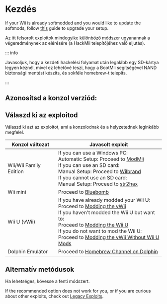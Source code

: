 # Kezdés

If your Wii is already softmodded and you would like to update the softmods, follow [this](hackmii) guide to upgrade your setup.

Az itt felsorolt exploitok mindegyike különböző módszer ugyanannak a végeredménynek az elérésére (a HackMii telepítőjéhez való eljutás).

::: info

Javasoljuk, hogy a kezdeti hackelési folyamat után legalább egy SD-kártya legyen kéznél, mivel ez lehetővé teszi, hogy a BootMii segítségével NAND biztonsági mentést készíts, és sokféle homebrew-t telepíts.

:::

## Azonosítsd a konzol verziód:

<!--@include: @/_include/identify-console.html -->

## Válaszd ki az exploitod

Válaszd ki azt az exploitot, ami a konzolodnak és a helyzetednek leginkább megfelel.

| Konzol változat                 | Javasolt exploit                                                                                                                                                                                                                                                                                                                                                              |
| ------------------------------- | ----------------------------------------------------------------------------------------------------------------------------------------------------------------------------------------------------------------------------------------------------------------------------------------------------------------------------------------------------------------------------- |
| Wii/Wii Family Edition          | If you can use a Windows PC:<br> Automatic Setup: Proceed to [ModMii](modmii)<br> If you can use an SD card:<br> Manual Setup: Proceed to [Wilbrand](wilbrand)<br> If you cannot use an SD card:<br> Manual Setup: Proceed to [str2hax](str2hax)<br>                          |
| Wii mini                        | Proceed to [Bluebomb](bluebomb)                                                                                                                                                                                                                                                                                                                                               |
| Wii U (vWii) | If you have already modded your Wii U:<br> Proceed to [Modding the vWii](vwii-homebrew-channel)<br> If you haven't modded the Wii U but want to:<br> Proceed to [Modding the Wii U](https://wiiu.hacks.guide)<br> If you do not want to mod the Wii U:<br> Proceed to [Modding the vWii Without Wii U Mods](wiiu-nand-dumper) |
| Dolphin Emulátor                | Proceed to [Homebrew Channel on Dolphin](homebrew-dolphin)                                                                                                                                                                                                                                                                                                                    |

## Alternatív metódusok

Ha lehetséges, kövesse a fenti módszert.

If the recommended option does not work for you, or if you are curious about other exploits, check out [Legacy Exploits](legacy-exploits).
